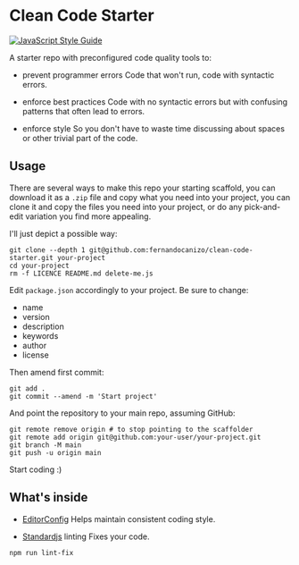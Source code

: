 # Clean Code Starter

[![JavaScript Style Guide](https://img.shields.io/badge/code_style-standard-brightgreen.svg)](https://standardjs.com)

A starter repo with preconfigured code quality tools to:

- prevent programmer errors
  Code that won't run, code with syntactic errors.

- enforce best practices
  Code with no syntactic errors but with confusing patterns that often lead to errors.

- enforce style
  So you don't have to waste time discussing about spaces or other trivial part of the code.

## Usage

There are several ways to make this repo your starting scaffold, you can download it as a `.zip` file and copy what you need into your project, you can clone it and copy the files you need into your project, or do any pick-and-edit variation you find more appealing.

I'll just depict a possible way:

```shell
git clone --depth 1 git@github.com:fernandocanizo/clean-code-starter.git your-project
cd your-project
rm -f LICENCE README.md delete-me.js
```

Edit `package.json` accordingly to your project. Be sure to change:
- name
- version
- description
- keywords
- author
- license

Then amend first commit:

```shell
git add .
git commit --amend -m 'Start project'
```

And point the repository to your main repo, assuming GitHub:

```shell
git remote remove origin # to stop pointing to the scaffolder
git remote add origin git@github.com:your-user/your-project.git
git branch -M main
git push -u origin main
```

Start coding :)

## What's inside

- [EditorConfig](https://editorconfig.org/)
  Helps maintain consistent coding style.

- [Standardjs](https://standardjs.com/) linting
  Fixes your code.

```
npm run lint-fix
```


